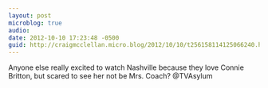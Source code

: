 ```yaml
---
layout: post
microblog: true
audio: 
date: 2012-10-10 17:23:48 -0500
guid: http://craigmcclellan.micro.blog/2012/10/10/t256158114125066240.html
---
```

Anyone else really excited to watch Nashville because they love Connie Britton, but scared to see her not be Mrs. Coach? @TVAsylum
